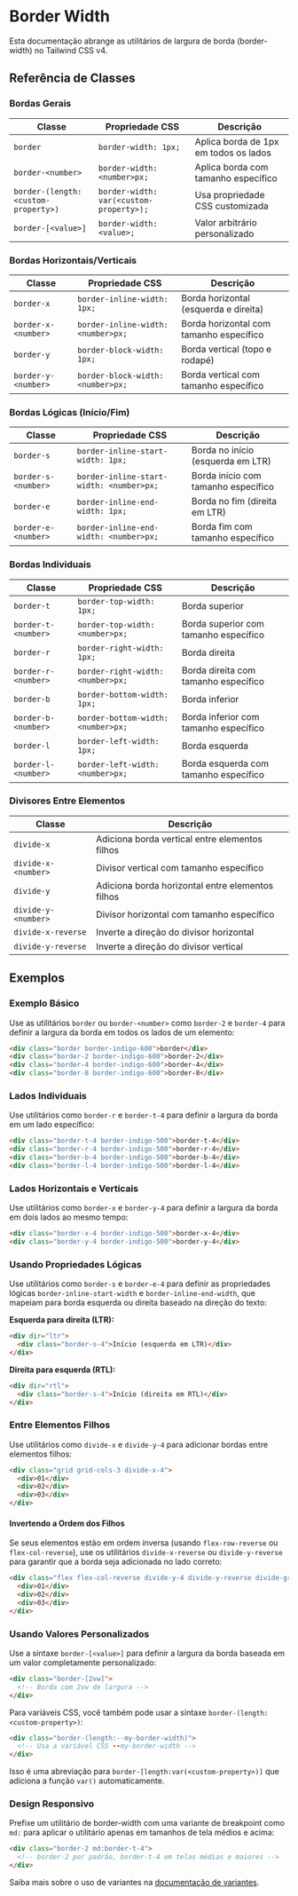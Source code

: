 # Border Width

Esta documentação abrange as utilitários de largura de borda (border-width) no Tailwind CSS v4.

## Referência de Classes

### Bordas Gerais

| Classe | Propriedade CSS | Descrição |
|--------|----------------|-----------|
| `border` | `border-width: 1px;` | Aplica borda de 1px em todos os lados |
| `border-<number>` | `border-width: <number>px;` | Aplica borda com tamanho específico |
| `border-(length:<custom-property>)` | `border-width: var(<custom-property>);` | Usa propriedade CSS customizada |
| `border-[<value>]` | `border-width: <value>;` | Valor arbitrário personalizado |

### Bordas Horizontais/Verticais

| Classe | Propriedade CSS | Descrição |
|--------|----------------|-----------|
| `border-x` | `border-inline-width: 1px;` | Borda horizontal (esquerda e direita) |
| `border-x-<number>` | `border-inline-width: <number>px;` | Borda horizontal com tamanho específico |
| `border-y` | `border-block-width: 1px;` | Borda vertical (topo e rodapé) |
| `border-y-<number>` | `border-block-width: <number>px;` | Borda vertical com tamanho específico |

### Bordas Lógicas (Início/Fim)

| Classe | Propriedade CSS | Descrição |
|--------|----------------|-----------|
| `border-s` | `border-inline-start-width: 1px;` | Borda no início (esquerda em LTR) |
| `border-s-<number>` | `border-inline-start-width: <number>px;` | Borda início com tamanho específico |
| `border-e` | `border-inline-end-width: 1px;` | Borda no fim (direita em LTR) |
| `border-e-<number>` | `border-inline-end-width: <number>px;` | Borda fim com tamanho específico |

### Bordas Individuais

| Classe | Propriedade CSS | Descrição |
|--------|----------------|-----------|
| `border-t` | `border-top-width: 1px;` | Borda superior |
| `border-t-<number>` | `border-top-width: <number>px;` | Borda superior com tamanho específico |
| `border-r` | `border-right-width: 1px;` | Borda direita |
| `border-r-<number>` | `border-right-width: <number>px;` | Borda direita com tamanho específico |
| `border-b` | `border-bottom-width: 1px;` | Borda inferior |
| `border-b-<number>` | `border-bottom-width: <number>px;` | Borda inferior com tamanho específico |
| `border-l` | `border-left-width: 1px;` | Borda esquerda |
| `border-l-<number>` | `border-left-width: <number>px;` | Borda esquerda com tamanho específico |

### Divisores Entre Elementos

| Classe | Descrição |
|--------|-----------|
| `divide-x` | Adiciona borda vertical entre elementos filhos |
| `divide-x-<number>` | Divisor vertical com tamanho específico |
| `divide-y` | Adiciona borda horizontal entre elementos filhos |
| `divide-y-<number>` | Divisor horizontal com tamanho específico |
| `divide-x-reverse` | Inverte a direção do divisor horizontal |
| `divide-y-reverse` | Inverte a direção do divisor vertical |

## Exemplos

### Exemplo Básico

Use as utilitários `border` ou `border-<number>` como `border-2` e `border-4` para definir a largura da borda em todos os lados de um elemento:

```html
<div class="border border-indigo-600">border</div>
<div class="border-2 border-indigo-600">border-2</div>
<div class="border-4 border-indigo-600">border-4</div>
<div class="border-8 border-indigo-600">border-8</div>
```

### Lados Individuais

Use utilitários como `border-r` e `border-t-4` para definir a largura da borda em um lado específico:

```html
<div class="border-t-4 border-indigo-500">border-t-4</div>
<div class="border-r-4 border-indigo-500">border-r-4</div>
<div class="border-b-4 border-indigo-500">border-b-4</div>
<div class="border-l-4 border-indigo-500">border-l-4</div>
```

### Lados Horizontais e Verticais

Use utilitários como `border-x` e `border-y-4` para definir a largura da borda em dois lados ao mesmo tempo:

```html
<div class="border-x-4 border-indigo-500">border-x-4</div>
<div class="border-y-4 border-indigo-500">border-y-4</div>
```

### Usando Propriedades Lógicas

Use utilitários como `border-s` e `border-e-4` para definir as propriedades lógicas `border-inline-start-width` e `border-inline-end-width`, que mapeiam para borda esquerda ou direita baseado na direção do texto:

**Esquerda para direita (LTR):**
```html
<div dir="ltr">
  <div class="border-s-4">Início (esquerda em LTR)</div>
</div>
```

**Direita para esquerda (RTL):**
```html
<div dir="rtl">
  <div class="border-s-4">Início (direita em RTL)</div>
</div>
```

### Entre Elementos Filhos

Use utilitários como `divide-x` e `divide-y-4` para adicionar bordas entre elementos filhos:

```html
<div class="grid grid-cols-3 divide-x-4">
  <div>01</div>
  <div>02</div>
  <div>03</div>
</div>
```

#### Invertendo a Ordem dos Filhos

Se seus elementos estão em ordem inversa (usando `flex-row-reverse` ou `flex-col-reverse`), use os utilitários `divide-x-reverse` ou `divide-y-reverse` para garantir que a borda seja adicionada no lado correto:

```html
<div class="flex flex-col-reverse divide-y-4 divide-y-reverse divide-gray-200">
  <div>01</div>
  <div>02</div>
  <div>03</div>
</div>
```

### Usando Valores Personalizados

Use a sintaxe `border-[<value>]` para definir a largura da borda baseada em um valor completamente personalizado:

```html
<div class="border-[2vw]">
  <!-- Borda com 2vw de largura -->
</div>
```

Para variáveis CSS, você também pode usar a sintaxe `border-(length:<custom-property>)`:

```html
<div class="border-(length:--my-border-width)">
  <!-- Usa a variável CSS --my-border-width -->
</div>
```

Isso é uma abreviação para `border-[length:var(<custom-property>)]` que adiciona a função `var()` automaticamente.

### Design Responsivo

Prefixe um utilitário de border-width com uma variante de breakpoint como `md:` para aplicar o utilitário apenas em tamanhos de tela médios e acima:

```html
<div class="border-2 md:border-t-4">
  <!-- border-2 por padrão, border-t-4 em telas médias e maiores -->
</div>
```

Saiba mais sobre o uso de variantes na [documentação de variantes](https://tailwindcss.com/docs/responsive-design).

